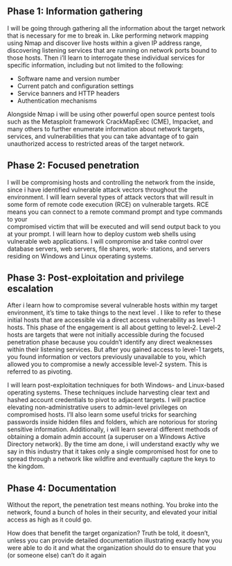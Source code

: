 ##       Phase 1: Information gathering
 
I will be going through gathering all the information about the target network that is necessary for me to break in.
Like performing network mapping using Nmap and discover live hosts within a
given IP address range, discovering listening services that are running on network ports bound to those hosts. 
Then i’ll learn to interrogate these individual services for specific information, including but not limited to the following:

-  Software name and version number
-  Current patch and configuration settings
-  Service banners and HTTP headers
-  Authentication mechanisms


Alongside Nmap i will be using other powerful open source
pentest tools such as the Metasploit framework CrackMapExec (CME), Impacket, and
many others to further enumerate information about network targets, services, and
vulnerabilities that you can take advantage of to gain unauthorized access to restricted
areas of the target network.


##    Phase 2: Focused penetration

I will be compromising hosts and controlling  the network from the inside, since  i have identified 
vulnerable attack vectors throughout the environment.
I will learn several types of attack vectors that will
result in some form of remote code execution (RCE) on vulnerable targets. RCE means
you can connect to a remote command prompt and type commands to your  
compromised victim that will be executed and will send output back to you at your prompt.
I will learn how to deploy custom web shells using vulnerable web 
applications.
I will compromise and take control over database servers, web servers, file shares, work-
stations, and servers residing on Windows and Linux operating systems.


##   Phase 3: Post-exploitation and privilege escalation
  
 After i learn how to compromise several vulnerable hosts within my target environment, 
 it’s time to take things to the next level . I like to refer to
 these initial hosts that are accessible via a direct access vulnerability as level-1 hosts.
 This phase of the engagement is all about getting to level-2.
 Level-2 hosts are targets that were not initially accessible during the focused 
 penetration phase because you couldn’t identify any direct weaknesses within their 
 listening services. But after you gained access to level-1 targets, you found information or
 vectors previously unavailable to you, which allowed you to compromise a newly accessible
 level-2 system. This is referred to as pivoting.
 
I will learn post-exploitation techniques for both Windows- and
Linux-based operating systems. These techniques include harvesting clear text and
hashed account credentials to pivot to adjacent targets. I will practice elevating 
non-administrative users to admin-level privileges on compromised hosts. I’ll also learn
some useful tricks for searching passwords inside hidden files and folders, which are 
notorious for storing sensitive information. Additionally, i will learn several different
methods of obtaining a domain admin account (a superuser on a Windows Active Directory network).
By the time am done, i will understand exactly why we say in this industry that it takes 
only a single compromised host for one to spread through a network like wildfire and 
eventually capture the keys to the kingdom.
  
  
  
 ##      Phase 4: Documentation
  
Without the report, the penetration test means nothing. You broke into the network, 
found a bunch of holes in their security, and elevated your initial access as high 
as it could go.

How does that benefit the target organization? Truth be told, it doesn’t, unless you
can provide detailed documentation illustrating exactly how you were able to do it
and what the organization should do to ensure that you (or someone else) can’t do it
again



